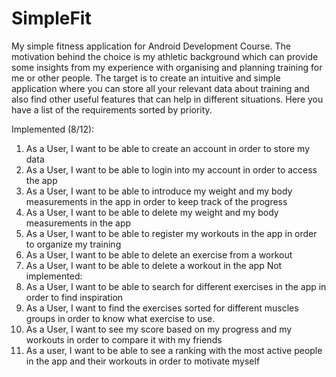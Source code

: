 # SimpleFit
My simple fitness application for Android Development Course.
The motivation behind the choice is my athletic background which can provide some insights from my experience with organising and planning training for me or other people. The target is to create an intuitive and simple application where you can store all your relevant data about training and also find other useful features that can help in different situations. Here you have a list of the requirements sorted by priority.

Implemented (8/12):
1. As a User, I want to be able to create an account in order to store my data
2. As a User, I want to be able to login into my account in order to access the app
3. As a User, I want to be able to introduce my weight and my body measurements in the app in order to keep track of the progress
4. As a User, I want to be able to delete my weight and my body measurements in the app
6. As a User, I want to be able to register my workouts in the app in order to organize my training
7. As a User, I want to be able to delete an exercise from a workout
8. As a User, I want to be able to delete a workout in the app
Not implemented:
9. As a User, I want to be able to search for different exercises in the app in order to find inspiration
10. As a User, I want to find the exercises sorted for different muscles groups in order to know what exercise to use.
11. As a User, I want to see my score based on my progress and my workouts in order to compare it with my friends
12. As a user, I want to be able to see a ranking with the most active people in the app and their workouts in order to motivate myself
